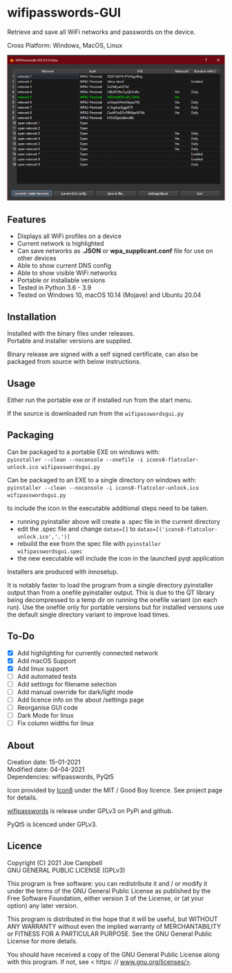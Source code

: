 # wifipasswords-GUI

Retrieve and save all WiFi networks and passwords on the device.  

Cross Platform: Windows, MacOS, Linux

![example](docs/example_screenshot.png)

Features
--------
- Displays all WiFi profiles on a device
- Current network is highlighted
- Can save networks as **.JSON** or **wpa_supplicant.conf** file for use on other devices
- Able to show current DNS config
- Able to show visible WiFi networks 
- Portable or installable versions
- Tested in Python 3.6 - 3.9
- Tested on Windows 10, macOS 10.14 (Mojave) and Ubuntu 20.04

Installation
------------
Installed with the binary files under releases.  
Portable and installer versions are supplied.  

Binary release are signed with a self signed certificate, can also be packaged from source with below instructions. 

Usage
-----
Either run the portable exe or if installed run from the start menu.

If the source is downloaded run from the ```wifipasswordsgui.py```

Packaging
---------
Can be packaged to a portable EXE on windows with:  
``pyinstaller --clean --noconsole --onefile -i icons8-flatcolor-unlock.ico wifipasswordsgui.py``  

Can be packaged to an EXE to a single directory on windows with:  
``pyinstaller --clean --noconsole -i icons8-flatcolor-unlock.ico wifipasswordsgui.py``  

to include the icon in the executable additional steps need to be taken.
- running pyinstaller above will create a .spec file in the current directory
- edit the .spec file and change ``datas=[]`` to ``datas=[('icons8-flatcolor-unlock.ico','.')]``
- rebuild the exe from the spec file with ``pyinstaller wifipasswordsgui.spec``
- the new executable will include the icon in the launched pyqt application

Installers are produced with innosetup.  

It is notably faster to load the program from a single directory pyinstaller output than from a onefile pyinstaller output. This is due to the QT library being decompressed to a temp dir on running the onefile variant (on each run). Use the onefile only for portable versions but for installed versions use the default single directory variant to improve load times.

To-Do
-----
- [X] Add highlighting for currently connected network
- [X] Add macOS Support
- [X] Add linux support
- [ ] Add automated tests
- [ ] Add settings for filename selection
- [ ] Add manual override for dark/light mode
- [ ] Add licence info on the about /settings page
- [ ] Reorganise GUI code
- [ ] Dark Mode for linux
- [ ] Fix column widths for linux

About
-----
Creation date: 15-01-2021  
Modified date: 04-04-2021  
Dependencies: wifipasswords, PyQt5   

Icon provided by [Icon8](https://github.com/icons8/flat-color-icons) under the MIT / Good Boy licence. See project page for details.  

[wifipasswords](https://github.com/needs-coffee/wifipasswords) is release under GPLv3 on PyPi and github.  

PyQt5 is licenced under GPLv3.  

Licence
-------
Copyright (C) 2021 Joe Campbell  
 GNU GENERAL PUBLIC LICENSE (GPLv3)  

This program is free software: you can redistribute it and / or modify
it under the terms of the GNU General Public License as published by
the Free Software Foundation, either version 3 of the License, or
(at your option) any later version.

This program is distributed in the hope that it will be useful,
but WITHOUT ANY WARRANTY
without even the implied warranty of
MERCHANTABILITY or FITNESS FOR A PARTICULAR PURPOSE.  See the
GNU General Public License for more details.

You should have received a copy of the GNU General Public License
along with this program.  If not, see < https: // www.gnu.org/licenses/>.
